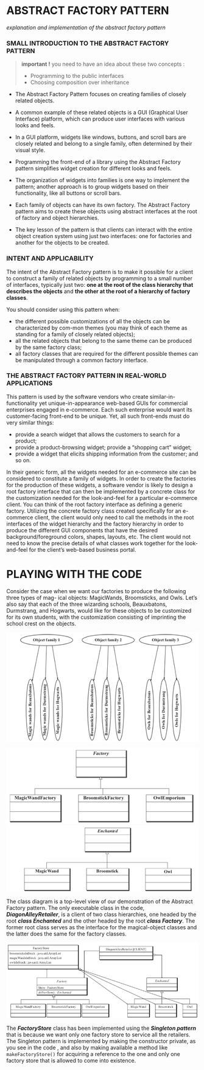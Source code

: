 # ABSTRACT FACTORY PATTERN 

_explanation and implementation of the abstract factory pattern_

### SMALL INTRODUCTION TO THE ABSTRACT FACTORY PATTERN
> **important !**
> you need to have an idea about these two concepts :
> + Programming to the public interfaces
> + Choosing composition over inheritance


+ The Abstract Factory Pattern focuses on creating families of closely related objects.

+ A common example of these related objects is a GUI (Graphical User Interface) platform, which can produce user interfaces with various looks and feels.

+ In a GUI platform, widgets like windows, buttons, and scroll bars are closely related and belong to a single family, often determined by their visual style.

+ Programming the front-end of a library using the Abstract Factory pattern simplifies widget creation for different looks and feels.

+ The organization of widgets into families is one way to implement the pattern; another approach is to group widgets based on their functionality, like all buttons or scroll bars.

+ Each family of objects can have its own factory. The Abstract Factory pattern aims to create these objects using abstract interfaces at the root of factory and object hierarchies.

+ The key lesson of the pattern is that clients can interact with the entire object creation system using just two interfaces: one for factories and another for the objects to be created.

### INTENT AND APPLICABILITY 
The intent of the Abstract Factory pattern is to make it possible for a client to construct
a family of related objects by programming to a small number of interfaces, typically just
two: **one at the root of the class hierarchy that describes the objects** and **the other at the root
of a hierarchy of factory classes**.

You should consider using this pattern when:
+ the different possible customizations of all the objects can be characterized by com-mon themes (you may think of each theme as standing for a family of closely related objects);
+ all the related objects that belong to the same theme can be produced by the same factory class;
+ all factory classes that are required for the different possible themes can be manipulated through a common factory interface.

### THE ABSTRACT FACTORY PATTERN IN REAL-WORLD APPLICATIONS
This pattern is used by the software vendors who create similar-in-functionality yet unique-in-appearance web-based GUIs for commercial enterprises engaged in e-commerce.
Each such enterprise would want its customer-facing front-end to be unique. Yet, all such front-ends must do very similar things: 
+ provide a search widget that allows the customers to search for a product;
+ provide a product-browsing widget; provide a “shopping cart” widget; 
+ provide a widget that elicits shipping information from the customer; and so on.

In their generic form, all the widgets needed for an e-commerce site can be considered to constitute a family of widgets. 
In order to create the factories for the production of these widgets, a software vendor is likely to design a root factory interface that can then be implemented by a concrete class for the
customization needed for the look-and-feel for a particular e-commerce client. 
You can think of the root factory interface as defining a generic factory. Utilizing the concrete factory class created specifically for an e-commerce client, the client would only need to call the methods in the root interfaces of the widget hierarchy
and the factory hierarchy in order to produce the different GUI components that have the desired background/foreground colors, shapes, layouts, etc. The client would not need to know the precise details of what classes work together for the look-and-feel for the client’s
web-based business portal.

# PLAYING WITH THE CODE 
Consider the case when we want our factories to produce the following three types of mag-
ical objects: MagicWands, Broomsticks, and Owls. Let’s also say that each of the three
wizarding schools, Beauxbatons, Durmstrang, and Hogwarts, would like for these objects
to be customized for its own students, with the customization consisting of imprinting the
school crest on the objects.


![_families of objects_](..%2F..%2F..%2F..%2F..%2Fresources%2Fstatic%2FabstractFactoryPattern%2Fobjectsfacotories.png)

![_factory Hierarchy_](..%2F..%2F..%2F..%2F..%2Fresources%2Fstatic%2FabstractFactoryPattern%2FfactoryHierarchy.png) ![_classHierarchy_](..%2F..%2F..%2F..%2F..%2Fresources%2Fstatic%2FabstractFactoryPattern%2FclassHierarchy.png)

The class diagram is a top-level view of our demonstration of the Abstract
Factory pattern. The only executable class in the code, **_DiagonAlleyRetailer_**, is a client
of two class hierarchies, one headed by the root **_class Enchanted_** and the other headed by
the root **_class Factory_**. The former root class serves as the interface for the magical-object
classes and the latter does the same for the factory classes.

![_specificationlevelClassDiagram_](..%2F..%2F..%2F..%2F..%2Fresources%2Fstatic%2FabstractFactoryPattern%2FspecificationlevelClassDiag.png)

The **_FactoryStore_** class has been implemented using the ***Singleton pattern*** that is because we want only one factory store to service all the retailers.
The Singleton pattern is implemented by making the constructor private, as you see in the
code , and also by making available a method like `makeFactoryStore()` for
acquiring a reference to the one and only one factory store that is allowed to come into
existence.
